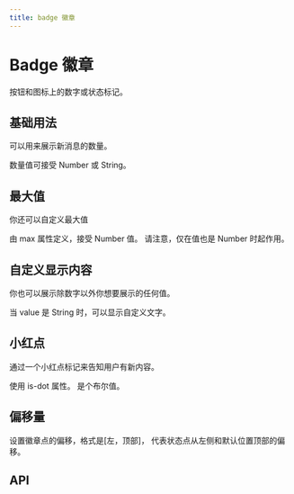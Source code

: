 ```yaml
---
title: badge 徽章
---
```


# Badge 徽章

按钮和图标上的数字或状态标记。

## 基础用法

可以用来展示新消息的数量。

数量值可接受 Number 或 String。

<preview path="./def.vue" />

## 最大值

你还可以自定义最大值

由 max 属性定义，接受 Number 值。 请注意，仅在值也是 Number 时起作用。

<preview path="./badgeMax.vue" />

## 自定义显示内容

你也可以展示除数字以外你想要展示的任何值。

当 value 是 String 时，可以显示自定义文字。

<preview path="./customizeBadge.vue" />

## 小红点

通过一个小红点标记来告知用户有新内容。

使用 is-dot 属性。 是个布尔值。

<preview path="./redDotBadge.vue" />

## 偏移量

设置徽章点的偏移，格式是[左，顶部]， 代表状态点从左侧和默认位置顶部的偏移。

<preview path="./offsetBadge.vue" />

## API

<!-- <API src="./collapse.json" lang="zh"></API>

<API src="./collapse_item.json" lang="zh"></API> -->
